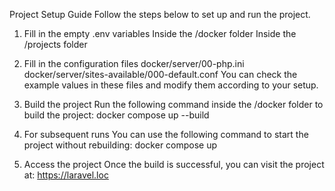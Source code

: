 Project Setup Guide
Follow the steps below to set up and run the project.

1. Fill in the empty .env variables
Inside the /docker folder
Inside the /projects folder

2. Fill in the configuration files
docker/server/00-php.ini
docker/server/sites-available/000-default.conf
You can check the example values in these files and modify them according to your setup.

3. Build the project
Run the following command inside the /docker folder to build the project:
docker compose up --build

4. For subsequent runs
You can use the following command to start the project without rebuilding:
docker compose up

6. Access the project
Once the build is successful, you can visit the project at:
https://laravel.loc

